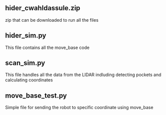 ## hider_cwahldassule.zip
zip that can be downloaded to run all the files

## hider_sim.py
This file contains all the move_base code

## scan_sim.py
This file handles all the data from the LIDAR indluding detecting pockets and calculating coordinates

## move_base_test.py
Simple file for sending the robot to specific coordinate using move_base
